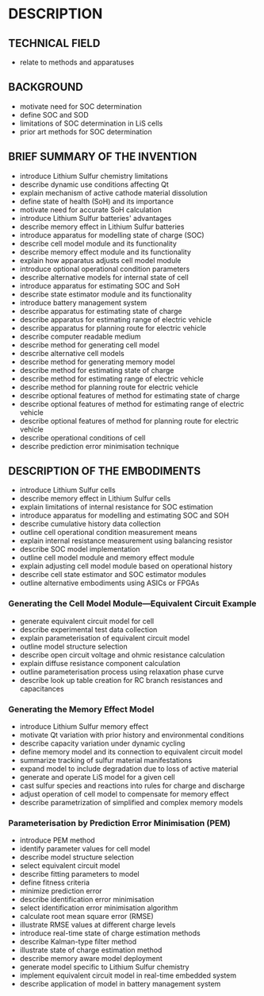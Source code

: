 # DESCRIPTION

## TECHNICAL FIELD

- relate to methods and apparatuses

## BACKGROUND

- motivate need for SOC determination
- define SOC and SOD
- limitations of SOC determination in LiS cells
- prior art methods for SOC determination

## BRIEF SUMMARY OF THE INVENTION

- introduce Lithium Sulfur chemistry limitations
- describe dynamic use conditions affecting Qt
- explain mechanism of active cathode material dissolution
- define state of health (SoH) and its importance
- motivate need for accurate SoH calculation
- introduce Lithium Sulfur batteries' advantages
- describe memory effect in Lithium Sulfur batteries
- introduce apparatus for modelling state of charge (SOC)
- describe cell model module and its functionality
- describe memory effect module and its functionality
- explain how apparatus adjusts cell model module
- introduce optional operational condition parameters
- describe alternative models for internal state of cell
- introduce apparatus for estimating SOC and SoH
- describe state estimator module and its functionality
- introduce battery management system
- describe apparatus for estimating state of charge
- describe apparatus for estimating range of electric vehicle
- describe apparatus for planning route for electric vehicle
- describe computer readable medium
- describe method for generating cell model
- describe alternative cell models
- describe method for generating memory model
- describe method for estimating state of charge
- describe method for estimating range of electric vehicle
- describe method for planning route for electric vehicle
- describe optional features of method for estimating state of charge
- describe optional features of method for estimating range of electric vehicle
- describe optional features of method for planning route for electric vehicle
- describe operational conditions of cell
- describe prediction error minimisation technique

## DESCRIPTION OF THE EMBODIMENTS

- introduce Lithium Sulfur cells
- describe memory effect in Lithium Sulfur cells
- explain limitations of internal resistance for SOC estimation
- introduce apparatus for modelling and estimating SOC and SOH
- describe cumulative history data collection
- outline cell operational condition measurement means
- explain internal resistance measurement using balancing resistor
- describe SOC model implementation
- outline cell model module and memory effect module
- explain adjusting cell model module based on operational history
- describe cell state estimator and SOC estimator modules
- outline alternative embodiments using ASICs or FPGAs

### Generating the Cell Model Module—Equivalent Circuit Example

- generate equivalent circuit model for cell
- describe experimental test data collection
- explain parameterisation of equivalent circuit model
- outline model structure selection
- describe open circuit voltage and ohmic resistance calculation
- explain diffuse resistance component calculation
- outline parameterisation process using relaxation phase curve
- describe look up table creation for RC branch resistances and capacitances

### Generating the Memory Effect Model

- introduce Lithium Sulfur memory effect
- motivate Qt variation with prior history and environmental conditions
- describe capacity variation under dynamic cycling
- define memory model and its connection to equivalent circuit model
- summarize tracking of sulfur material manifestations
- expand model to include degradation due to loss of active material
- generate and operate LiS model for a given cell
- cast sulfur species and reactions into rules for charge and discharge
- adjust operation of cell model to compensate for memory effect
- describe parametrization of simplified and complex memory models

### Parameterisation by Prediction Error Minimisation (PEM)

- introduce PEM method
- identify parameter values for cell model
- describe model structure selection
- select equivalent circuit model
- describe fitting parameters to model
- define fitness criteria
- minimize prediction error
- describe identification error minimisation
- select identification error minimisation algorithm
- calculate root mean square error (RMSE)
- illustrate RMSE values at different charge levels
- introduce real-time state of charge estimation methods
- describe Kalman-type filter method
- illustrate state of charge estimation method
- describe memory aware model deployment
- generate model specific to Lithium Sulfur chemistry
- implement equivalent circuit model in real-time embedded system
- describe application of model in battery management system

